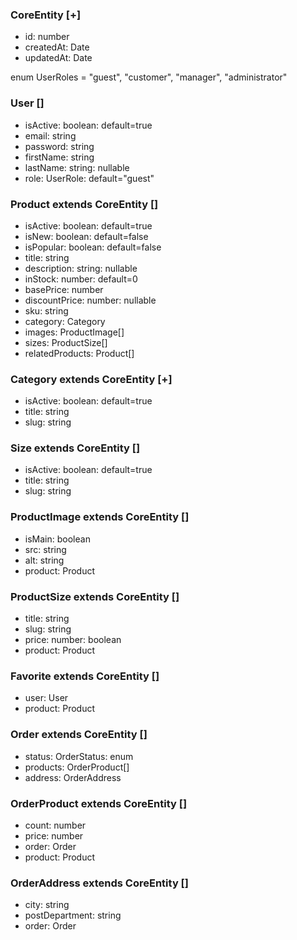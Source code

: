 ### CoreEntity [+]

- id: number
- createdAt: Date
- updatedAt: Date

enum UserRoles = "guest", "customer", "manager", "administrator"

### User []

- isActive: boolean: default=true
- email: string
- password: string
- firstName: string
- lastName: string: nullable
- role: UserRole: default="guest"

### Product extends CoreEntity []

- isActive: boolean: default=true
- isNew: boolean: default=false
- isPopular: boolean: default=false
- title: string
- description: string: nullable
- inStock: number: default=0
- basePrice: number
- discountPrice: number: nullable
- sku: string
- category: Category
- images: ProductImage[]
- sizes: ProductSize[]
- relatedProducts: Product[]

### Category extends CoreEntity [+]

- isActive: boolean: default=true
- title: string
- slug: string

### Size extends CoreEntity []

- isActive: boolean: default=true
- title: string
- slug: string

### ProductImage extends CoreEntity []

- isMain: boolean
- src: string
- alt: string
- product: Product

### ProductSize extends CoreEntity []

- title: string
- slug: string
- price: number: boolean
- product: Product

### Favorite extends CoreEntity []

- user: User
- product: Product

### Order extends CoreEntity []

- status: OrderStatus: enum
- products: OrderProduct[]
- address: OrderAddress

### OrderProduct extends CoreEntity []

- count: number
- price: number
- order: Order
- product: Product

### OrderAddress extends CoreEntity []

- city: string
- postDepartment: string
- order: Order
